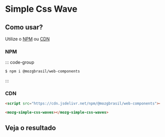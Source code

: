 # Simple Css Wave

<!-- [Web Components](https://developer.mozilla.org/en-US/docs/Web/API/Web_components) -->

<!-- ::: tip
🍀
::: -->

## **Como usar?**

Utilize o [NPM](https://www.npmjs.com/package/@mozgbrasil/web-components) ou [CDN](https://www.cloudflare.com/pt-br/learning/cdn/what-is-a-cdn/)

### **NPM**

::: code-group

```sh [npm]
$ npm i @mozgbrasil/web-components
```

:::

### CDN

```html
<script src="https://cdn.jsdelivr.net/npm/@mozgbrasil/web-components"></script>

<mozg-simple-css-waves></mozg-simple-css-waves>
```

## **Veja o resultado**

<mozg-simple-css-waves></mozg-simple-css-waves>

<mozg-card></mozg-card>
<mozg-card0></mozg-card0>
<mozg-card1></mozg-card1>

<mozg-debug-doom></mozg-debug-doom>
